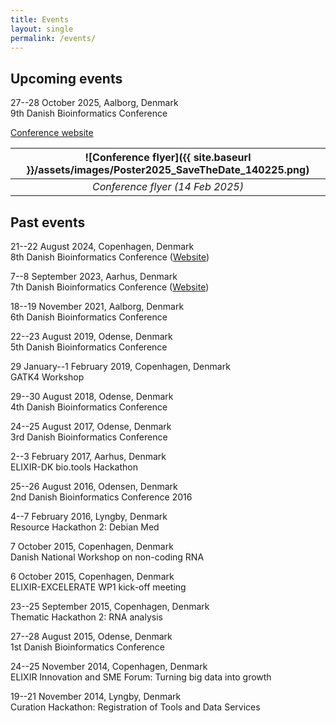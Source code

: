 ```yaml
---
title: Events
layout: single
permalink: /events/
---
```

## Upcoming events

27--28 October 2025, Aalborg, Denmark  
9th Danish Bioinformatics Conference

[Conference website](https://eventsignup.ku.dk/9danishbioinfconference)  

| ![Conference flyer]({{ site.baseurl }}/assets/images/Poster2025_SaveTheDate_140225.png) |
|:-:|
| *Conference flyer (14 Feb 2025)* |  

## Past events

21--22 August 2024, Copenhagen, Denmark  
8th Danish Bioinformatics Conference ([Website](https://eventsignup.ku.dk/8danishbioinfconference/))

7--8 September 2023, Aarhus, Denmark  
7th Danish Bioinformatics Conference ([Website](https://eventsignup.ku.dk/elixirdenmark-danishbioinformaticsconference/conference))

18--19 November 2021, Aalborg, Denmark  
6th Danish Bioinformatics Conference

22--23 August 2019, Odense, Denmark  
5th Danish Bioinformatics Conference

29 January--1 February 2019, Copenhagen, Denmark  
GATK4 Workshop

29--30 August 2018, Odense, Denmark  
4th Danish Bioinformatics Conference

24--25 August 2017, Odense, Denmark  
3rd Danish Bioinformatics Conference

2--3 February 2017, Aarhus, Denmark  
ELIXIR-DK bio.tools Hackathon

25--26 August 2016, Odensen, Denmark  
2nd Danish Bioinformatics Conference 2016

4--7 February 2016, Lyngby, Denmark  
Resource Hackathon 2: Debian Med

7 October 2015, Copenhagen, Denmark  
Danish National Workshop on non-coding RNA

6 October 2015, Copenhagen, Denmark  
ELIXIR-EXCELERATE WP1 kick-off meeting

23--25 September 2015, Copenhagen, Denmark  
Thematic Hackathon 2: RNA analysis

27--28 August 2015, Odense, Denmark  
1st Danish Bioinformatics Conference

24--25 November 2014, Copenhagen, Denmark  
ELIXIR Innovation and SME Forum: Turning big data into growth

19--21 November 2014, Lyngby, Denmark  
Curation Hackathon: Registration of Tools and Data Services
